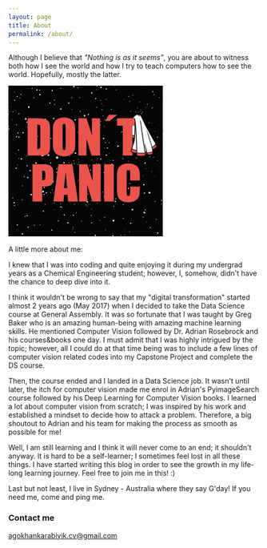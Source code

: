 ```yaml
---
layout: page
title: About
permalink: /about/
---
```

Although I believe that _"Nothing is as it seems"_, you are about to witness both how I see the world and how I try to teach computers how to see the world. Hopefully, mostly the latter. 

![2019-4-25-about](/images/dont_panic.jpg "2019-4-25-about")

A little more about me:

I knew that I was into coding and quite enjoying it during my undergrad years as a Chemical Engineering student; however, I, somehow, didn't have the chance to deep dive into it. 

I think it wouldn't be wrong to say that my "digital transformation" started almost 2 years ago (May 2017) when I decided to take the Data Science course at General Assembly. It was so fortunate that I was taught by Greg Baker who is an amazing human-being with amazing machine learning skills. He mentioned Computer Vision followed by Dr. Adrian Rosebrock and his courses&books one day. I must admit that I was highly intrigued by the topic; however, all I could do at that time being was to include a few lines of computer vision related codes into my Capstone Project and complete the DS course.

Then, the course ended and I landed in a Data Science job. It wasn't until later, the itch for computer vision made me enrol in Adrian's PyimageSearch course followed by his Deep Learning for Computer Vision books. I learned a lot about computer vision from scratch; I was inspired by his work and established a mindset to decide how to attack a problem. Therefore, a big shoutout to Adrian and his team for making the process as smooth as possible for me!

Well, I am still learning and I think it will never come to an end; it shouldn't anyway. It is hard to be a self-learner; I sometimes feel lost in all these things. I have started writing this blog in order to see the growth in my life-long learning journey. Feel free to join me in this! :)

Last but not least, I live in Sydney - Australia where they say G'day! If you need me, come and ping me.

### Contact me

agokhankarabiyik.cv@gmail.com
